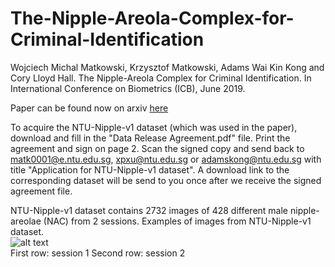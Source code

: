 # The-Nipple-Areola-Complex-for-Criminal-Identification
Wojciech Michal Matkowski, Krzysztof Matkowski, Adams Wai Kin Kong and Cory Lloyd Hall. The Nipple-Areola Complex for Criminal Identification. In International Conference on Biometrics (ICB), June 2019.

Paper can be found now on arxiv [here](https://arxiv.org/ftp/arxiv/papers/1905/1905.11651.pdf)

To acquire the NTU-Nipple-v1 dataset (which was used in the paper), download and fill in the "Data Release Agreement.pdf" file. Print the agreement and sign on page 2. Scan the signed copy and send back to matk0001@e.ntu.edu.sg, xpxu@ntu.edu.sg or adamskong@ntu.edu.sg with title "Application for NTU-Nipple-v1 dataset". A download link to the corresponding dataset will be send to you once after we receive the signed agreement file.

NTU-Nipple-v1 dataset contains 2732 images of 428 different male nipple-areolae (NAC) from 2 sessions. 
Examples of images from NTU-Nipple-v1 dataset. \
![alt text](https://github.com/matkowski-voy/The-Nipple-Areola-Complex-for-Criminal-Identification/blob/master/sample-images.png)\
First row: session 1
Second row: session 2
